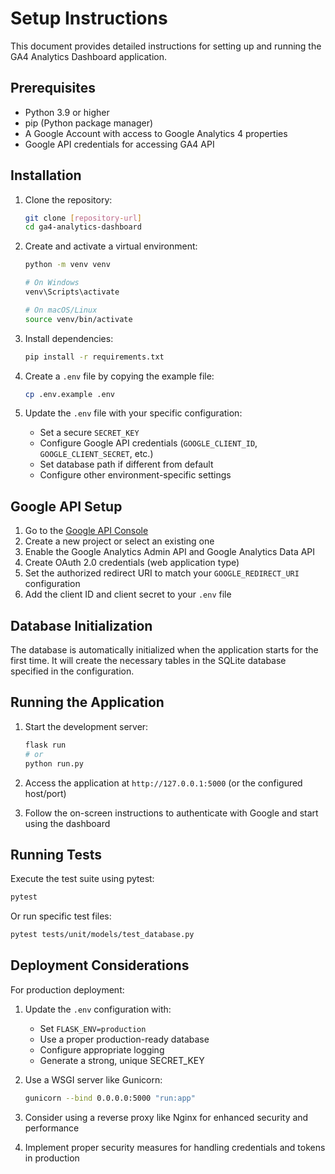 # Setup Instructions

This document provides detailed instructions for setting up and running the GA4 Analytics Dashboard application.

## Prerequisites

- Python 3.9 or higher
- pip (Python package manager)
- A Google Account with access to Google Analytics 4 properties
- Google API credentials for accessing GA4 API

## Installation

1. Clone the repository:
   ```bash
   git clone [repository-url]
   cd ga4-analytics-dashboard
   ```

2. Create and activate a virtual environment:
   ```bash
   python -m venv venv
   
   # On Windows
   venv\Scripts\activate
   
   # On macOS/Linux
   source venv/bin/activate
   ```

3. Install dependencies:
   ```bash
   pip install -r requirements.txt
   ```

4. Create a `.env` file by copying the example file:
   ```bash
   cp .env.example .env
   ```

5. Update the `.env` file with your specific configuration:
   - Set a secure `SECRET_KEY`
   - Configure Google API credentials (`GOOGLE_CLIENT_ID`, `GOOGLE_CLIENT_SECRET`, etc.)
   - Set database path if different from default
   - Configure other environment-specific settings

## Google API Setup

1. Go to the [Google API Console](https://console.developers.google.com/)
2. Create a new project or select an existing one
3. Enable the Google Analytics Admin API and Google Analytics Data API
4. Create OAuth 2.0 credentials (web application type)
5. Set the authorized redirect URI to match your `GOOGLE_REDIRECT_URI` configuration
6. Add the client ID and client secret to your `.env` file

## Database Initialization

The database is automatically initialized when the application starts for the first time. It will create the necessary tables in the SQLite database specified in the configuration.

## Running the Application

1. Start the development server:
   ```bash
   flask run
   # or
   python run.py
   ```

2. Access the application at `http://127.0.0.1:5000` (or the configured host/port)

3. Follow the on-screen instructions to authenticate with Google and start using the dashboard

## Running Tests

Execute the test suite using pytest:
```bash
pytest
```

Or run specific test files:
```bash
pytest tests/unit/models/test_database.py
```

## Deployment Considerations

For production deployment:

1. Update the `.env` configuration with:
   - Set `FLASK_ENV=production`
   - Use a proper production-ready database
   - Configure appropriate logging
   - Generate a strong, unique SECRET_KEY

2. Use a WSGI server like Gunicorn:
   ```bash
   gunicorn --bind 0.0.0.0:5000 "run:app"
   ```

3. Consider using a reverse proxy like Nginx for enhanced security and performance

4. Implement proper security measures for handling credentials and tokens in production